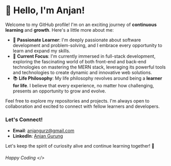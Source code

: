 # 👋 Hello, I'm Anjan!

Welcome to my GitHub profile! I'm on an exciting journey of **continuous learning** and **growth**. Here's a little more about me:

- 🌟 **Passionate Learner**: I'm deeply passionate about software development and problem-solving, and I embrace every opportunity to learn and expand my skills.
- 🚀 **Current Focus**: I'm currently immersed in full-stack development, exploring the fascinating world of both front-end and back-end technologies on mastering the MERN stack, leveraging its powerful tools and technologies to create dynamic and innovative web solutions.
- 📚 **Life Philosophy**: My life philosophy revolves around being a **learner for life**. I believe that every experience, no matter how challenging, presents an opportunity to grow and evolve.

Feel free to explore my repositories and projects. I'm always open to collaboration and excited to connect with fellow learners and developers.

### Let's Connect!
- **Email**: anjangurz@gmail.com
- **LinkedIn**: [Anjan Gurung](https://www.linkedin.com/in/anjan-gurung-b1a18a285)


Let's keep the spirit of curiosity alive and continue learning together! 🚀
###### Happy Coding </>
<!---
AnjanGurz/AnjanGurz is a ✨ special ✨ repository because its `README.md` (this file) appears on your GitHub profile.
You can click the Preview link to take a look at your changes.
--->
